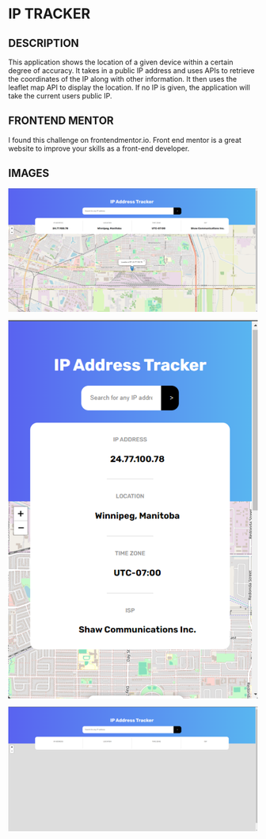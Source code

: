 # IP TRACKER

## DESCRIPTION

This application shows the location of a given device within a certain degree of accuracy. It takes in a public IP address and uses APIs to retrieve the coordinates of the IP along with other information. It then uses the leaflet map API to display the location. If no IP is given, the application will take the current users public IP.

## FRONTEND MENTOR

I found this challenge on frontendmentor.io. Front end mentor is a great website to improve your skills as a front-end developer.

## IMAGES

![Desktop view](https://github.com/liambogenholm/IP-Tracker/blob/main/images/Screenshot%202023-12-03%20161702.png?raw=true)

![Mobile view](https://github.com/liambogenholm/IP-Tracker/blob/main/images/Screenshot%202023-12-03%20161811.png?raw=true)

![Desktop no result](https://github.com/liambogenholm/IP-Tracker/blob/main/images/Screenshot%202023-12-03%20161543.png?raw=true)
